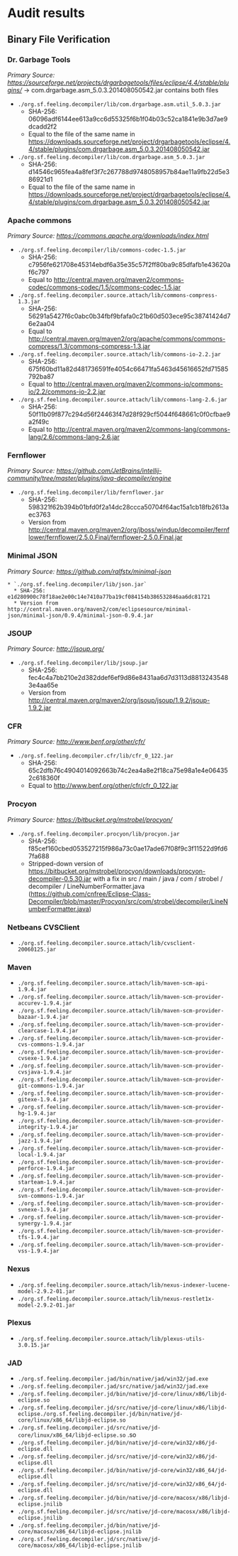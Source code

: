 # Audit results

## Binary File Verification

### Dr. Garbage Tools

_Primary Source: https://sourceforge.net/projects/drgarbagetools/files/eclipse/4.4/stable/plugins/_ -> com.drgarbage.asm_5.0.3.201408050542.jar contains both files

* `./org.sf.feeling.decompiler/lib/com.drgarbage.asm.util_5.0.3.jar`
  * SHA-256: 06096adf6144ee613a9cc6d55325f6b1f04b03c52ca1841e9b3d7ae9dcadd2f2
  * Equal to the file of the same name in https://downloads.sourceforge.net/project/drgarbagetools/eclipse/4.4/stable/plugins/com.drgarbage.asm_5.0.3.201408050542.jar
* `./org.sf.feeling.decompiler/lib/com.drgarbage.asm_5.0.3.jar`
  * SHA-256: d14546c965fea4a8fef3f7c267788d9748058957b84ae11a9fb22d5e386921d1
  * Equal to the file of the same name in https://downloads.sourceforge.net/project/drgarbagetools/eclipse/4.4/stable/plugins/com.drgarbage.asm_5.0.3.201408050542.jar


### Apache commons

_Primary Source: https://commons.apache.org/downloads/index.html_

* `./org.sf.feeling.decompiler/lib/commons-codec-1.5.jar`
  * SHA-256: c7956fe621708e45314ebdf6a35e35c57f2ff80ba9c85dfafb1e43620af6c797
  * Equal to http://central.maven.org/maven2/commons-codec/commons-codec/1.5/commons-codec-1.5.jar
* `./org.sf.feeling.decompiler.source.attach/lib/commons-compress-1.3.jar`
  * SHA-256: 56291a5427f6c0abc0b34fbf9bfafa0c21b60d503ece95c38741424d76e2aa04
  * Equal to http://central.maven.org/maven2/org/apache/commons/commons-compress/1.3/commons-compress-1.3.jar
* `./org.sf.feeling.decompiler.source.attach/lib/commons-io-2.2.jar`
  * SHA-256: 675f60bd11a82d481736591fe4054c66471fa5463d45616652fd71585792ba87
  * Equal to http://central.maven.org/maven2/commons-io/commons-io/2.2/commons-io-2.2.jar
* `./org.sf.feeling.decompiler.source.attach/lib/commons-lang-2.6.jar`
  * SHA-256: 50f11b09f877c294d56f24463f47d28f929cf5044f648661c0f0cfbae9a2f49c
  * Equal to http://central.maven.org/maven2/commons-lang/commons-lang/2.6/commons-lang-2.6.jar

### Fernflower
_Primary Source: https://github.com/JetBrains/intellij-community/tree/master/plugins/java-decompiler/engine_
* `./org.sf.feeling.decompiler/lib/fernflower.jar`
  * SHA-256: 598321f62b394b01bfd0f2a14dc28ccca50704f64ac15a1cb18fb2613aec3763
  * Version from http://central.maven.org/maven2/org/jboss/windup/decompiler/fernflower/fernflower/2.5.0.Final/fernflower-2.5.0.Final.jar

### Minimal JSON
_Primary Source: https://github.com/ralfstx/minimal-json_

    * `./org.sf.feeling.decompiler/lib/json.jar`
      * SHA-256: e1d280900c78f18ae2e00c14e7410a77ba19cf084154b386532846aa6dc81721
      * Version from http://central.maven.org/maven2/com/eclipsesource/minimal-json/minimal-json/0.9.4/minimal-json-0.9.4.jar

### JSOUP
_Primary Source: http://jsoup.org/_

* `./org.sf.feeling.decompiler/lib/jsoup.jar`
  * SHA-256: fec4c4a7bb210e2d382ddef6ef9d86e8431aa6d7d3113d88132435483e4aa65e
  * Version from http://central.maven.org/maven2/org/jsoup/jsoup/1.9.2/jsoup-1.9.2.jar

### CFR
_Primary Source: http://www.benf.org/other/cfr/_

* `./org.sf.feeling.decompiler.cfr/lib/cfr_0_122.jar`
  * SHA-256: 65c2dfb76c4904014092663b74c2ea4a8e2f18ca75e98a1e4e064352c618360f
  * Equal to http://www.benf.org/other/cfr/cfr_0_122.jar

### Procyon
_Primary Source: https://bitbucket.org/mstrobel/procyon/_
* `./org.sf.feeling.decompiler.procyon/lib/procyon.jar`
  * SHA-256: f85cef160cbed053527215f986a73c0ae17ade67f08f9c3f11522d9fd67fa688
  * Stripped-down version of https://bitbucket.org/mstrobel/procyon/downloads/procyon-decompiler-0.5.30.jar with a fix in  src / main / java / com / strobel / decompiler / LineNumberFormatter.java (https://github.com/cnfree/Eclipse-Class-Decompiler/blob/master/Procyon/src/com/strobel/decompiler/LineNumberFormatter.java)

### Netbeans CVSClient

* `./org.sf.feeling.decompiler.source.attach/lib/cvsclient-20060125.jar`

### Maven

* `./org.sf.feeling.decompiler.source.attach/lib/maven-scm-api-1.9.4.jar`
* `./org.sf.feeling.decompiler.source.attach/lib/maven-scm-provider-accurev-1.9.4.jar`
* `./org.sf.feeling.decompiler.source.attach/lib/maven-scm-provider-bazaar-1.9.4.jar`
* `./org.sf.feeling.decompiler.source.attach/lib/maven-scm-provider-clearcase-1.9.4.jar`
* `./org.sf.feeling.decompiler.source.attach/lib/maven-scm-provider-cvs-commons-1.9.4.jar`
* `./org.sf.feeling.decompiler.source.attach/lib/maven-scm-provider-cvsexe-1.9.4.jar`
* `./org.sf.feeling.decompiler.source.attach/lib/maven-scm-provider-cvsjava-1.9.4.jar`
* `./org.sf.feeling.decompiler.source.attach/lib/maven-scm-provider-git-commons-1.9.4.jar`
* `./org.sf.feeling.decompiler.source.attach/lib/maven-scm-provider-gitexe-1.9.4.jar`
* `./org.sf.feeling.decompiler.source.attach/lib/maven-scm-provider-hg-1.9.4.jar`
* `./org.sf.feeling.decompiler.source.attach/lib/maven-scm-provider-integrity-1.9.4.jar`
* `./org.sf.feeling.decompiler.source.attach/lib/maven-scm-provider-jazz-1.9.4.jar`
* `./org.sf.feeling.decompiler.source.attach/lib/maven-scm-provider-local-1.9.4.jar`
* `./org.sf.feeling.decompiler.source.attach/lib/maven-scm-provider-perforce-1.9.4.jar`
* `./org.sf.feeling.decompiler.source.attach/lib/maven-scm-provider-starteam-1.9.4.jar`
* `./org.sf.feeling.decompiler.source.attach/lib/maven-scm-provider-svn-commons-1.9.4.jar`
* `./org.sf.feeling.decompiler.source.attach/lib/maven-scm-provider-svnexe-1.9.4.jar`
* `./org.sf.feeling.decompiler.source.attach/lib/maven-scm-provider-synergy-1.9.4.jar`
* `./org.sf.feeling.decompiler.source.attach/lib/maven-scm-provider-tfs-1.9.4.jar`
* `./org.sf.feeling.decompiler.source.attach/lib/maven-scm-provider-vss-1.9.4.jar`

### Nexus

* `./org.sf.feeling.decompiler.source.attach/lib/nexus-indexer-lucene-model-2.9.2-01.jar`
* `./org.sf.feeling.decompiler.source.attach/lib/nexus-restlet1x-model-2.9.2-01.jar`

### Plexus

* `./org.sf.feeling.decompiler.source.attach/lib/plexus-utils-3.0.15.jar`

### JAD

* `./org.sf.feeling.decompiler.jad/bin/native/jad/win32/jad.exe`
* `./org.sf.feeling.decompiler.jad/src/native/jad/win32/jad.exe`
* `./org.sf.feeling.decompiler.jd/bin/native/jd-core/linux/x86/libjd-eclipse.so`
* `./org.sf.feeling.decompiler.jd/src/native/jd-core/linux/x86/libjd-eclipse./org.sf.feeling.decompiler.jd/bin/native/jd-core/linux/x86_64/libjd-eclipse.so`
* `./org.sf.feeling.decompiler.jd/src/native/jd-core/linux/x86_64/libjd-eclipse.so`
.so
* `./org.sf.feeling.decompiler.jd/bin/native/jd-core/win32/x86/jd-eclipse.dll`
* `./org.sf.feeling.decompiler.jd/src/native/jd-core/win32/x86/jd-eclipse.dll`
* `./org.sf.feeling.decompiler.jd/bin/native/jd-core/win32/x86_64/jd-eclipse.dll`
* `./org.sf.feeling.decompiler.jd/src/native/jd-core/win32/x86_64/jd-eclipse.dll`
* `./org.sf.feeling.decompiler.jd/bin/native/jd-core/macosx/x86/libjd-eclipse.jnilib`
* `./org.sf.feeling.decompiler.jd/src/native/jd-core/macosx/x86/libjd-eclipse.jnilib`
* `./org.sf.feeling.decompiler.jd/bin/native/jd-core/macosx/x86_64/libjd-eclipse.jnilib`
* `./org.sf.feeling.decompiler.jd/src/native/jd-core/macosx/x86_64/libjd-eclipse.jnilib`

